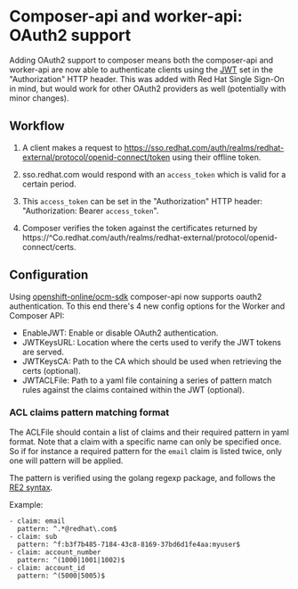 # Composer-api and worker-api: OAuth2 support

Adding OAuth2 support to composer means both the composer-api and worker-api are now able to authenticate clients using
the [JWT](https://jwt.io/) set in the "Authorization" HTTP header. This was added with Red Hat Single Sign-On in mind,
but would work for other OAuth2 providers as well (potentially with minor changes).

## Workflow

1. A client makes a request to https://sso.redhat.com/auth/realms/redhat-external/protocol/openid-connect/token using
   their offline token.

2. sso.redhat.com would respond with an `access_token` which is valid for a certain period.

3. This `access_token` can be set in the "Authorization" HTTP header: "Authorization: Bearer `access_token`".

4. Composer verifies the token against the certificates returned by
   https://^Co.redhat.com/auth/realms/redhat-external/protocol/openid-connect/certs.

## Configuration

Using [openshift-online/ocm-sdk](https://github.com/openshift-online/ocm-sdk-go) composer-api now supports oauth2
authentication. To this end there's 4 new config options for the Worker and Composer API:

- EnableJWT:  Enable or disable OAuth2 authentication.
- JWTKeysURL: Location where the certs used to verify the JWT tokens are served.
- JWTKeysCA:  Path to the CA which should be used when retrieving the certs (optional).
- JWTACLFile: Path to a yaml file containing a series of pattern match rules against the claims
  contained within the JWT (optional).

### ACL claims pattern matching format

The ACLFile should contain a list of claims and their required pattern in yaml format. Note that a claim with a specific
name can only be specified once. So if for instance a required pattern for the `email` claim is listed twice, only one
will pattern will be applied.

The pattern is verified using the golang regexp package, and follows the [RE2
syntax](https://github.com/google/re2/wiki/Syntax).

Example:
```
- claim: email
  pattern: ^.*@redhat\.com$
- claim: sub
  pattern: ^f:b3f7b485-7184-43c8-8169-37bd6d1fe4aa:myuser$
- claim: account_number
  pattern: ^(1000|1001|1002)$
- claim: account_id
  pattern: ^(5000|5005)$
```
